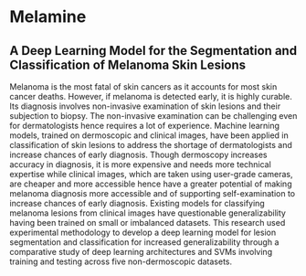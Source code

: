 # Melamine
## A Deep Learning Model for the Segmentation and Classification of Melanoma Skin Lesions

Melanoma is the most fatal of skin cancers as it accounts for most skin cancer deaths. However, if melanoma is detected early, it is highly curable. Its diagnosis involves non-invasive examination of skin lesions and their subjection to biopsy. The non-invasive examination can be challenging even for dermatologists hence requires a lot of experience. Machine learning models, trained on dermoscopic and clinical images, have been applied in classification of skin lesions to address the shortage of dermatologists and increase chances of early diagnosis. Though dermoscopy increases accuracy in diagnosis, it is more expensive and needs more technical expertise while clinical images, which are taken using user-grade cameras, are cheaper and more accessible hence have a greater potential of making melanoma diagnosis more accessible and of supporting self-examination to increase chances of early diagnosis. Existing models for classifying melanoma lesions from clinical images have questionable generalizability having been trained on small or imbalanced datasets. This research used experimental methodology to develop a deep learning model for lesion segmentation and classification for increased generalizability through a comparative study of deep learning architectures and SVMs involving training and testing across five non-dermoscopic datasets.
